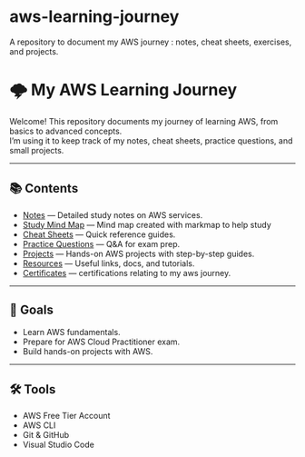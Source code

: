 # aws-learning-journey
A repository to document my AWS journey : notes, cheat sheets, exercises, and projects.
# 🌩️ My AWS Learning Journey

Welcome! This repository documents my journey of learning AWS, from basics to advanced concepts.  
I’m using it to keep track of my notes, cheat sheets, practice questions, and small projects.

---

## 📚 Contents
- [Notes](./notes) — Detailed study notes on AWS services.
- [Study Mind Map](./study-mind-map) — Mind map created with markmap to help study 
- [Cheat Sheets](./cheat-sheets) — Quick reference guides.
- [Practice Questions](./practice-questions) — Q&A for exam prep.
- [Projects](./projects) — Hands-on AWS projects with step-by-step guides.
- [Resources](./resources) — Useful links, docs, and tutorials.
- [Certificates](./certificates) — certifications relating to my aws journey. 

---

## 🎯 Goals
- Learn AWS fundamentals.
- Prepare for AWS Cloud Practitioner exam.
- Build hands-on projects with AWS.

---

## 🛠️ Tools
- AWS Free Tier Account
- AWS CLI
- Git & GitHub
- Visual Studio Code
